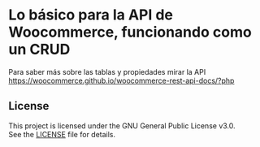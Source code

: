# Lo básico para la API de Woocommerce, funcionando como un CRUD
Para saber más sobre las tablas y propiedades mirar la API
https://woocommerce.github.io/woocommerce-rest-api-docs/?php 

## License
This project is licensed under the GNU General Public License v3.0.  
See the [LICENSE](./LICENSE.txt) file for details.
